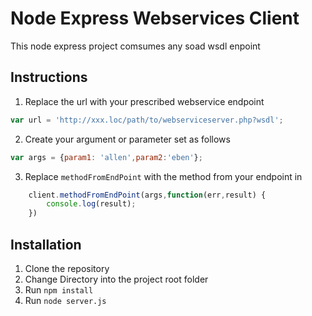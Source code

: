 # Node Express Webservices Client
This node express project comsumes any soad wsdl enpoint
 


## Instructions

1. Replace the url with your prescribed webservice endpoint
```js
var url = 'http://xxx.loc/path/to/webserviceserver.php?wsdl';
```

2. Create your argument or parameter set as follows
```js
var args = {param1: 'allen',param2:'eben'};
```

3. Replace `methodFromEndPoint` with the method from your endpoint in
```js
    client.methodFromEndPoint(args,function(err,result) {
        console.log(result);  
    })
```


## Installation

1. Clone the repository
2. Change Directory into the project root folder
3. Run `npm install`
4. Run `node server.js`

